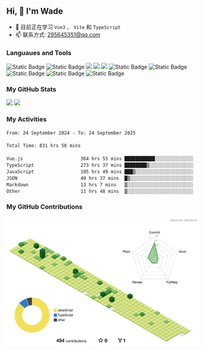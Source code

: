 ## Hi, 👋 I'm Wade

- 🌱 目前正在学习 `Vue3` 、 `Vite` 和 `TypeScript`
- 📫 联系方式: 295645351@qq.com

### Languaues and Tools

<span > 
  <img alt="Static Badge" src="https://img.shields.io/badge/Vue-%2342b883?style=flat-square&logo=Vue&logoColor=%23fff"> 
  <img alt="Static Badge" src="https://img.shields.io/badge/TypeScript-%230072b3?style=flat-square&logo=TypeScript&logoColor=%23fff"> 
  <img src="https://img.shields.io/badge/-JavaScript-F7DF1E?style=flat-square&logo=javascript&logoColor=white" /> 
  <img src="https://img.shields.io/badge/-HTML5-E34F26?style=flat-square&logo=html5&logoColor=white" /> 
  <img src="https://img.shields.io/badge/-CSS3-1572B6?style=flat-square&logo=css3" /> 
  <img alt="Static Badge" src="https://img.shields.io/badge/Webpack-%230072b3?style=flat-square&logo=webpack&logoColor=%23fff"> 
  <img alt="Static Badge" src="https://img.shields.io/badge/Vite-%239a60fe?style=flat-square&logo=vite&logoColor=%23fff"> 
  <img alt="Static Badge" src="https://img.shields.io/badge/Sass-%23c66394?style=flat-square&logo=Sass&logoColor=%23fff"> 
  <img alt="Static Badge" src="https://img.shields.io/badge/Visual_Studio_Code-007ACC?style=flat-square&logo=Visual-Studio-Code&logoColor=white"> 
  <img alt="Static Badge" src="https://img.shields.io/badge/Git-F05032?style=flat-square&logo=Git&logoColor=white">  
</span>


### My GitHub Stats

<div align="left">
  <img src="https://github-readme-stats.vercel.app/api?username=Cwd295645351&show_icons=true" /> 
  <img src="https://github-readme-stats.vercel.app/api/top-langs/?username=Cwd295645351&layout=compact&langs_count=6&text_color=000&icon_color=fff&theme=graywhite" />
</div>

### My Activities

<!--START_SECTION:waka-->

```txt
From: 24 September 2024 - To: 24 September 2025

Total Time: 831 hrs 58 mins

Vue.js                     364 hrs 55 mins ███████████░░░░░░░░░░░░░░   43.86 %
TypeScript                 273 hrs 37 mins ████████▒░░░░░░░░░░░░░░░░   32.89 %
JavaScript                 105 hrs 49 mins ███▒░░░░░░░░░░░░░░░░░░░░░   12.72 %
JSON                       40 hrs 37 mins  █▒░░░░░░░░░░░░░░░░░░░░░░░   04.88 %
Markdown                   13 hrs 7 mins   ▒░░░░░░░░░░░░░░░░░░░░░░░░   01.58 %
Other                      11 hrs 48 mins  ▒░░░░░░░░░░░░░░░░░░░░░░░░   01.42 %
```

<!--END_SECTION:waka-->

### My GitHub Contributions

![](./profile-3d-contrib/profile-green-animate.svg)
